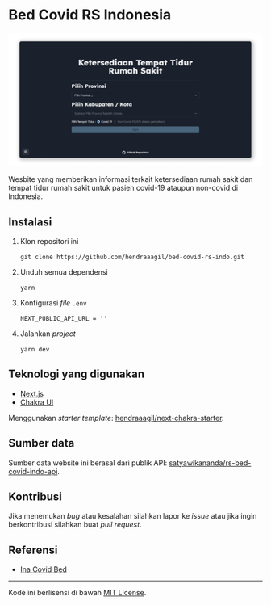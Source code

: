 # Bed Covid RS Indonesia

![Bed Covid RS Indonesia](public/og-image.png)

Wesbite yang memberikan informasi terkait ketersediaan rumah sakit dan tempat tidur rumah sakit untuk pasien covid-19 ataupun non-covid di Indonesia.

## Instalasi

1. Klon repositori ini <br />
   ```
   git clone https://github.com/hendraaagil/bed-covid-rs-indo.git
   ```
2. Unduh semua dependensi <br />
   ```
   yarn
   ```
3. Konfigurasi _file_ `.env` <br />
   ```
   NEXT_PUBLIC_API_URL = ''
   ```
4. Jalankan _project_ <br />
   ```
   yarn dev
   ```

## Teknologi yang digunakan

- [Next.js](https://nextjs.org/)
- [Chakra UI](https://chakra-ui.com/)

Menggunakan _starter template_: [hendraaagil/next-chakra-starter](https://github.com/hendraaagil/next-chakra-starter).

## Sumber data

Sumber data website ini berasal dari publik API: [satyawikananda/rs-bed-covid-indo-api](https://github.com/satyawikananda/rs-bed-covid-indo-api).

## Kontribusi

Jika menemukan _bug_ atau kesalahan silahkan lapor ke _issue_ atau jika ingin berkontribusi silahkan buat _pull request_.

## Referensi

- [Ina Covid Bed](https://github.com/agallio/ina-covid-bed)

---

Kode ini berlisensi di bawah [MIT License](LICENSE).
